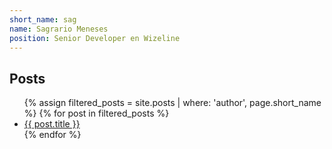 ```yaml
---
short_name: sag
name: Sagrario Meneses
position: Senior Developer en Wizeline
---
```



<h2>Posts</h2>
<ul>
  {% assign filtered_posts = site.posts | where: 'author', page.short_name %}
  {% for post in filtered_posts %}
    <li><a href="{{ post.url }}">{{ post.title }}</a></li>
  {% endfor %}
</ul>
